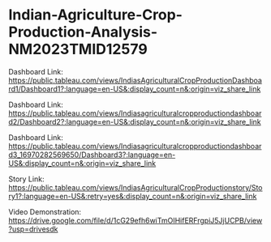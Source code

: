 # Indian-Agriculture-Crop-Production-Analysis-NM2023TMID12579

Dashboard Link: https://public.tableau.com/views/IndiasAgriculturalCropProductionDashboard1/Dashboard1?:language=en-US&:display_count=n&:origin=viz_share_link

Dashboard Link: https://public.tableau.com/views/Indiasagriculturalcropproductiondashboard2/Dashboard2?:language=en-US&:display_count=n&:origin=viz_share_link

Dashboard Link: https://public.tableau.com/views/Indiasagriculturalcropproductiondashboard3_16970282569650/Dashboard3?:language=en-US&:display_count=n&:origin=viz_share_link

Story Link: https://public.tableau.com/views/IndiasAgriculturalCropProductionstory/Story1?:language=en-US&:retry=yes&:display_count=n&:origin=viz_share_link

Video Demonstration: https://drive.google.com/file/d/1cG29efh6wiTmOIHifERFrgpiJ5JjUCPB/view?usp=drivesdk
